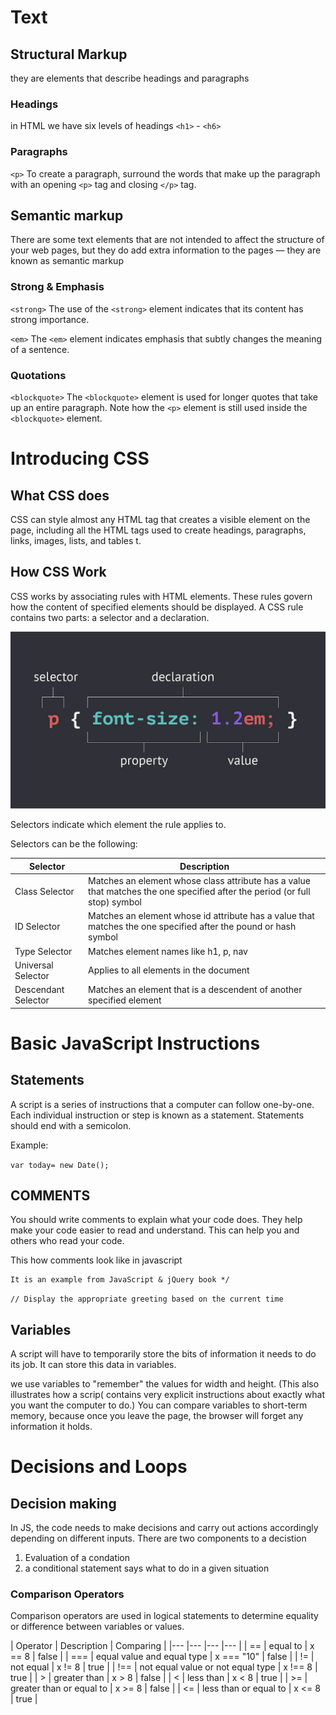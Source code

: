 # Text

## Structural Markup

they are elements that describe headings and paragraphs 

### Headings
in HTML we have six levels of headings
`<h1>` - `<h6>`

### Paragraphs
`<p>`
To create a paragraph, surround the words that make up the paragraph with an opening `<p>` tag and closing `</p>` tag.

## Semantic markup
There are some text elements that are not intended to affect the structure of your web pages, but they do add extra information to the pages — they are known as semantic markup

### Strong & Emphasis
`<strong>`
The use of the `<strong>` element indicates that its content has strong importance.

`<em>`
The `<em>` element indicates emphasis that subtly changes the meaning of a sentence.

### Quotations

`<blockquote>`
The `<blockquote>` element is used for longer quotes that take up an entire paragraph. Note how the `<p>` element is still used inside the `<blockquote>` element.

# Introducing CSS

## What CSS does

CSS can style almost any HTML tag that creates a visible element on the page, including all the HTML tags used to create headings, paragraphs, links, images, lists, and tables t.

## How CSS Work

CSS works by associating rules with HTML elements. These rules govern how the content of specified elements should be displayed. A CSS rule contains two parts: a selector and a declaration.

![Image of CSS Declration](img/css-selector.jpg)

Selectors indicate which element the rule applies to.

Selectors can be the following:

|  Selector 	|   Description	|
|---	|---	|
|   Class Selector	|   Matches an element whose class attribute has a value that matches the one specified after the period (or full stop) symbol	|   	
|   ID Selector	|   Matches an element whose id attribute has a value that matches the one specified after the pound or hash symbol	| 
|   Type Selector	|   Matches element names like h1, p, nav	|   	
|   Universal Selector	|   Applies to all elements in the document	| 
|   Descendant Selector	|  Matches an element that is a descendent of another specified element 	|   


# Basic JavaScript Instructions

## Statements

A script is a series of instructions that a computer can follow one-by-one.
Each individual instruction or step is known as a statement.
Statements should end with a semicolon.

Example:

`var today= new Date();`


## COMMENTS

You should write comments to explain what your code does. They help make your code easier to read and understand. This can help you and others who read your code.

This how comments look like in javascript

```/* This script displays a greeting to the user based upon the current time.
It is an example from JavaScript & jQuery book */
```


`// Display the appropriate greeting based on the current time`



## Variables

A script will have to temporarily store the bits of information it
needs to do its job. It can store this data in variables.

we use variables to "remember" the values for width and height. (This also illustrates how a scrip( contains very explicit instructions about
exactly what you want the computer to do.) You can compare variables to short-term memory, because once you leave the page, the browser will
forget any information it holds.



# Decisions and Loops

## Decision making
In JS, the code needs to make decisions and carry out actions accordingly depending on different inputs. There are two components to a decistion
1. Evaluation of a condation
2. a conditional statement says what to do in  a given situation

### Comparison Operators
Comparison operators are used in logical statements to determine equality or difference between variables or values.


|  Operator 	|   Description	|  Comparing	|
|---	|---	|---	|---	|
|   ==	|   	equal to	|   x == 8  |   false   |
|  ===	|   equal value and equal type	|  x === "10"   |   false    |
|  !=   |   not equal	|  x != 8   |  	true    |
|  !==  |   not equal value or not equal type	|   x !== 8  |   true   |
|   >   |  	greater than	|  x > 8   |   false   |
|   <   |   less than	|  x < 8   |   true   |
|   >=  |  	greater than or equal to	|   x >= 8  |   false   |
|   <=  |   less than or equal to	|  x <= 8   |   true   |